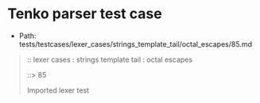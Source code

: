 # Tenko parser test case

- Path: tests/testcases/lexer_cases/strings_template_tail/octal_escapes/85.md

> :: lexer cases : strings template tail : octal escapes
>
> ::> 85
>
> Imported lexer test
>
> <template tail> FourToSeven OctalDigit other char

## Input

`````js
`${"-->"}\77\
`
`````

## Output

_Note: the whole output block is auto-generated. Manual changes will be overwritten!_

Below follow outputs in four parsing modes: sloppy mode, strict mode script goal, module goal, web compat mode (always sloppy).

Note that the output parts are auto-generated by the test runner to reflect actual result.

### Sloppy mode

Parsed with script goal and as if the code did not start with strict mode header.

`````
throws: Parser error!
  Template contained an illegal escape, these are only allowed in _tagged_ templates in >=ES2018

`${"-->"}\77\
        ^^^^^^^------- error

`
`````

### Strict mode

Parsed with script goal but as if it was starting with `"use strict"` at the top.

_Output same as sloppy mode._

### Module goal

Parsed with the module goal.

_Output same as sloppy mode._

### Web compat mode

Parsed in sloppy script mode but with the web compat flag enabled.

_Output same as sloppy mode._
